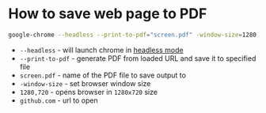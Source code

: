 # How to save web page to PDF

```bash
google-chrome --headless --print-to-pdf="screen.pdf" -window-size=1280,720 "https://github.com"
```

- `--headless` - will launch chrome in [headless mode](https://developers.google.com/web/updates/2017/04/headless-chrome#cli)
- `--print-to-pdf` - generate PDF from loaded URL and save it to specified file
- `screen.pdf` - name of the PDF file to save output to
- `-window-size` - set browser window size
- `1280,720` - opens browser in `1280x720` size
- `github.com` - url to open


